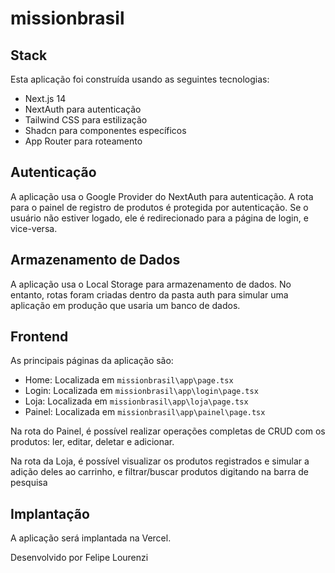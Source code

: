 # missionbrasil

## Stack
Esta aplicação foi construída usando as seguintes tecnologias:
- Next.js 14
- NextAuth para autenticação
- Tailwind CSS para estilização
- Shadcn para componentes específicos
- App Router para roteamento

## Autenticação
A aplicação usa o Google Provider do NextAuth para autenticação. A rota para o painel de registro de produtos é protegida por autenticação. Se o usuário não estiver logado, ele é redirecionado para a página de login, e vice-versa.

## Armazenamento de Dados
A aplicação usa o Local Storage para armazenamento de dados. No entanto, rotas foram criadas dentro da pasta auth para simular uma aplicação em produção que usaria um banco de dados.

## Frontend
As principais páginas da aplicação são:
- Home: Localizada em `missionbrasil\app\page.tsx`
- Login: Localizada em `missionbrasil\app\login\page.tsx`
- Loja: Localizada em `missionbrasil\app\loja\page.tsx`
- Painel: Localizada em `missionbrasil\app\painel\page.tsx`

Na rota do Painel, é possível realizar operações completas de CRUD com os produtos: ler, editar, deletar e adicionar.

Na rota da Loja, é possível visualizar os produtos registrados e simular a adição deles ao carrinho, e filtrar/buscar produtos digitando na barra de pesquisa

## Implantação
A aplicação será implantada na Vercel.


Desenvolvido por Felipe Lourenzi